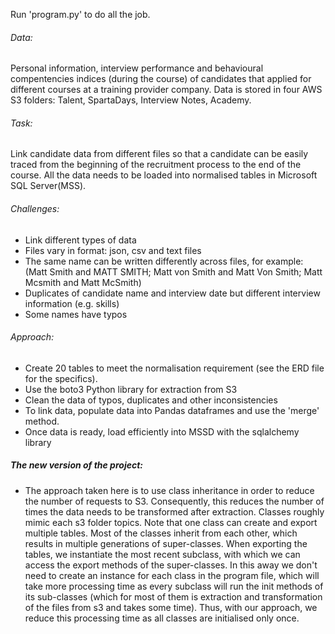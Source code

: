 Run 'program.py' to do all the job.

###### Data: 
Personal information, interview performance and behavioural compentencies indices (during the course) of candidates that applied for different courses at a training provider company. Data is stored in four AWS S3 folders: Talent, SpartaDays, Interview Notes, Academy.

###### Task: 
Link candidate data from different files so that a candidate can be easily traced from the beginning of the recruitment process to the end of the course. All the data needs to be loaded into normalised tables in Microsoft SQL Server(MSS).

###### Challenges:
 - Link different types of data
 - Files vary in format: json, csv and text files
 - The same name can be written differently across files, for example: 
       (Matt Smith and MATT SMITH;
       Matt von Smith and Matt Von Smith;
       Matt Mcsmith and Matt McSmith)
 - Duplicates of candidate name and interview date but different interview information (e.g. skills)
 - Some names have typos
 
###### Approach:
 - Create 20 tables to meet the normalisation requirement (see the ERD file for the specifics).
 - Use the boto3 Python library for extraction from S3
 - Clean the data of typos, duplicates and other inconsistencies
 - To link data, populate data into Pandas dataframes and use the 'merge' method.
 - Once data is ready, load efficiently into MSSD with the sqlalchemy library

##### The new version of the project:
 - The approach taken here is to use class inheritance in order to reduce the number of requests to S3. Consequently,
   this reduces the number of times the data needs to be transformed after extraction. Classes roughly mimic each s3
   folder topics. Note that one class can create and export multiple tables. Most of the classes inherit from each other,
   which results in multiple generations of super-classes. When exporting the tables, we instantiate the most recent
   subclass, with which we can access the export methods of the super-classes. In this away we don't need to create an
   instance for each class in the program file, which will take more processing time as every subclass will run the init methods of its
   sub-classes (which for most of them is extraction and transformation of the files from s3 and takes some time).
   Thus, with our approach, we reduce this processing time as all classes are initialised only once.

